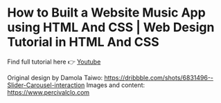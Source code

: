 # How to Built a Website Music App using HTML And CSS | Web Design Tutorial in HTML And CSS

Find full tutorial here 👉 [Youtube](https://youtu.be/v-_168gWDkA)

Original design by Damola Taiwo: https://dribbble.com/shots/6831496--Slider-Carousel-interaction
Images and content: https://www.percivalclo.com